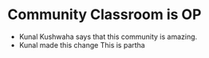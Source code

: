# Community Classroom is OP

- Kunal Kushwaha says that this community is amazing.
- Kunal made this change
This is partha
